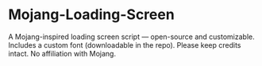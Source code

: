 # Mojang-Loading-Screen
A Mojang-inspired loading screen script — open-source and customizable. Includes a custom font (downloadable in the repo). Please keep credits intact. No affiliation with Mojang.
